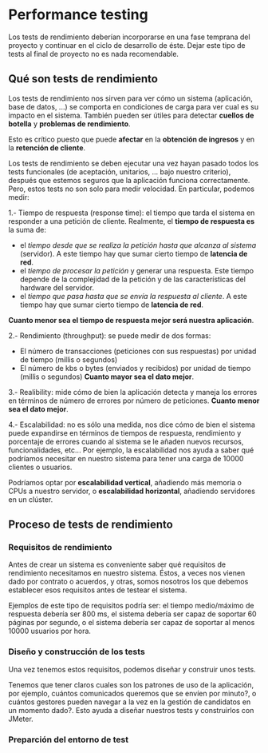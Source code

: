 # Performance testing

Los tests de rendimiento deberían incorporarse en una fase temprana del proyecto y continuar en el ciclo de desarrollo de éste.
Dejar este tipo de tests al final de proyecto no es nada recomendable.

## Qué son tests de rendimiento

Los tests de rendimiento nos sirven para ver cómo un sistema (aplicación, base de datos, ...) se comporta en condiciones de carga para 
ver cual es su impacto en el sistema. También pueden ser útiles para detectar **cuellos de botella** y **problemas de rendimiento**.

Esto es crítico puesto que puede **afectar** en la **obtención de ingresos** y en la **retención de cliente**.

Los tests de rendimiento se deben ejecutar una vez hayan pasado todos los tests funcionales (de aceptación, 
unitarios, ... bajo nuestro criterio), después que estemos seguros que la aplicación funciona correctamente. Pero, estos tests
no son solo para medir velocidad. En particular, podemos medir:

1.- Tiempo de respuesta (response time): el tiempo que tarda el sistema en responder a una petición de cliente. Realmente, el **tiempo de 
  respuesta es** la suma de:
  - el *tiempo desde que se realiza la petición hasta que alcanza al sistema* (servidor). A este tiempo hay que sumar cierto
    tiempo de **latencia de red**.
  - el *tiempo de procesar la petición* y generar una respuesta. Este tiempo depende de la complejidad de la petición y de 
    las características del hardware del servidor.
  - el *tiempo que pasa hasta que se envía la respuesta al cliente*. A este tiempo hay que sumar cierto
    tiempo de **latencia de red**.
  
  **Cuanto menor sea el tiempo de respuesta mejor será nuestra aplicación**.

2.- Rendimiento (throughput): se puede medir de dos formas:
  - El número de transacciones (peticiones con sus respuestas) por unidad de tiempo (millis o segundos)
  - El número de kbs o bytes (enviados y recibidos) por unidad de tiempo (millis o segundos)
  **Cuanto mayor sea el dato mejor**.
  
3.- Realibility: mide cómo de bien la aplicación detecta y maneja los errores en términos de número de errores 
  por número de peticiones. **Cuanto menor sea el dato mejor**.

4.- Escalabilidad: no es sólo una medida, nos dice cómo de bien el sistema puede expandirse en términos de tiempos de respuesta,
  rendimiento y porcentaje de errores cuando al sistema se le añaden nuevos recursos, funcionalidades, etc... Por ejemplo, 
  la escalabilidad nos ayuda a saber qué podríamos necesitar en nuestro sistema para tener una carga de 10000 clientes o usuarios.
  
  Podríamos optar por **escalabilidad vertical**, añadiendo más memoria o CPUs a nuestro servidor, o **escalabilidad    horizontal**, 
  añadiendo servidores en un clúster.

## Proceso de tests de rendimiento

### Requisitos de rendimiento

Antes de crear un sistema es conveniente saber qué requisitos de rendimiento necesitamos en nuestro sistema. Éstos, a veces 
nos vienen dado por contrato o acuerdos, y otras, somos nosotros los que debemos establecer esos requisitos antes de testear 
el sistema.

Ejemplos de este tipo de requisitos podría ser: el tiempo medio/máximo de respuesta debería ser 800 ms, el sistema debería ser
capaz de soportar 60 páginas por segundo, o el sistema debería ser capaz de soportar al menos 10000 usuarios por hora.

### Diseño y construcción de los tests

Una vez tenemos estos requisitos, podemos diseñar y construir unos tests.

Tenemos que tener claros cuales son los patrones de uso de la aplicación, por ejemplo, cuántos comunicados queremos que se 
envíen por minuto?, o cuántos gestores pueden navegar a la vez en la gestión de candidatos en un momento dado?. Esto ayuda a
diseñar nuestros tests y construirlos con JMeter.

### Preparción del entorno de test

